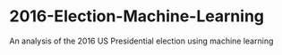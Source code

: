 # 2016-Election-Machine-Learning
An analysis of the 2016 US Presidential election using machine learning
